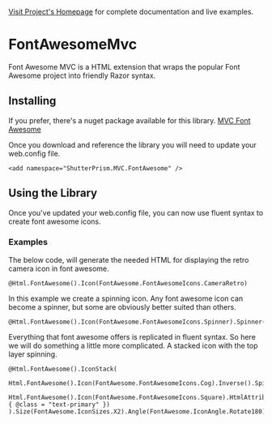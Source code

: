 [Visit Project's Homepage](https://www.shutterprism.com/Software/FontAwesome) for complete documentation and live examples.

# FontAwesomeMvc
Font Awesome MVC is a HTML extension that wraps the popular Font Awesome project into friendly Razor syntax.


## Installing
If you prefer, there's a nuget package available for this library. [MVC Font Awesome](https://www.nuget.org/packages/ShutterPrism.MVC.FontAwsome/)

Once you download and reference the library you will need to update your web.config file.

```
<add namespace="ShutterPrism.MVC.FontAwesome" />
```

## Using the Library

Once you've updated your web.config file, you can now use fluent syntax to create font awesome icons.

### Examples

The below code, will generate the needed HTML for displaying the retro camera icon in font awesome.

```
@Html.FontAwesome().Icon(FontAwesome.FontAwesomeIcons.CameraRetro)
```

In this example we create a spinning icon. Any font awesome icon can become a spinner, but some are obviously better suited than others.

```
@Html.FontAwesome().Icon(FontAwesome.FontAwesomeIcons.Spinner).Spinner()
```

Everything that font awesome offers is replicated in fluent syntax. So here we will do something a little more complicated. A stacked icon with the top layer spinning. 

```
@Html.FontAwesome().IconStack(
    Html.FontAwesome().Icon(FontAwesome.FontAwesomeIcons.Cog).Inverse().Spinner(),
    Html.FontAwesome().Icon(FontAwesome.FontAwesomeIcons.Square).HtmlAttributes(new { @class = "text-primary" })
).Size(FontAwesome.IconSizes.X2).Angle(FontAwesome.IconAngle.Rotate180)
```
